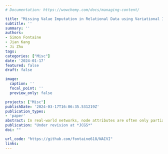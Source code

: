 ```yaml
---
# Documentation: https://wowchemy.com/docs/managing-content/

title: "Missing Value Imputation in Relational Data using Variational Inference"
subtitle: ''
summary: ''
authors:
- Simon Fontaine
- Jian Kang
- Ji Zhu
tags:
categories: ["Misc"]
date: '2024-01-17'
featured: false
draft: false

image:
  caption: ''
  focal_point: ''
  preview_only: false

projects: ["Misc"]
publishDate: '2024-03-17T16:06:35.531219Z'
publication_types:
- 'paper'
abstract: In real-world networks, node attributes are often only partially observed, necessitating imputation to support analysis or enable downstream tasks. However, most existing imputation methods overlook the rich information contained within the connectivity among nodes. This research is inspired by the premise that leveraging all available information should yield improved imputation, provided sufficient association between attributes and edges.Consequently, we introduce a joint latent space model that produces a low-dimensional representation of the data and simultaneously captures the edge and node attribute information. This model relies on the pooling of information induced by shared latent variables, thereby enhancing the prediction of node attributes and providing a more effective attribute imputation method. Our approach uses variational inference to approximate posterior distributions for these latent variables, resulting in predictive distributions for missing values. Through numerical experiments, conducted on both simulated data and real-world networks, we demonstrate that our proposed method successfully harnesses the joint structure information and significantly improves the imputation of missing attributes, specifically when the observed information is weak.
publication: "Under revision at *JCGS*"
doi: ""

url_code: "https://github.com/fontaine618/NAIVI"
links: 
---
```


